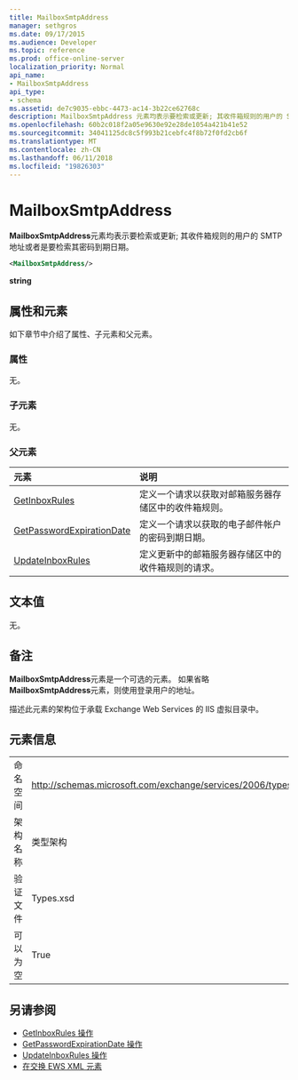 ```yaml
---
title: MailboxSmtpAddress
manager: sethgros
ms.date: 09/17/2015
ms.audience: Developer
ms.topic: reference
ms.prod: office-online-server
localization_priority: Normal
api_name:
- MailboxSmtpAddress
api_type:
- schema
ms.assetid: de7c9035-ebbc-4473-ac14-3b22ce62768c
description: MailboxSmtpAddress 元素均表示要检索或更新; 其收件箱规则的用户的 SMTP 地址或者是要检索其密码到期日期。
ms.openlocfilehash: 60b2c018f2a05e9630e92e28de1054a421b41e52
ms.sourcegitcommit: 34041125dc8c5f993b21cebfc4f8b72f0fd2cb6f
ms.translationtype: MT
ms.contentlocale: zh-CN
ms.lasthandoff: 06/11/2018
ms.locfileid: "19826303"
---
```

# <a name="mailboxsmtpaddress"></a>MailboxSmtpAddress

**MailboxSmtpAddress**元素均表示要检索或更新; 其收件箱规则的用户的 SMTP 地址或者是要检索其密码到期日期。 
  
```XML
<MailboxSmtpAddress/>
```

**string**

## <a name="attributes-and-elements"></a>属性和元素

如下章节中介绍了属性、子元素和父元素。
  
### <a name="attributes"></a>属性

无。
  
### <a name="child-elements"></a>子元素

无。
  
### <a name="parent-elements"></a>父元素

|**元素**|**说明**|
|:-----|:-----|
|[GetInboxRules](getinboxrules.md) <br/> |定义一个请求以获取对邮箱服务器存储区中的收件箱规则。  <br/> |
|[GetPasswordExpirationDate](getpasswordexpirationdate.md) <br/> |定义一个请求以获取的电子邮件帐户的密码到期日期。  <br/> |
|[UpdateInboxRules](updateinboxrules.md) <br/> |定义更新中的邮箱服务器存储区中的收件箱规则的请求。  <br/> |
   
## <a name="text-value"></a>文本值

无。
  
## <a name="remarks"></a>备注

**MailboxSmtpAddress**元素是一个可选的元素。 如果省略**MailboxSmtpAddress**元素，则使用登录用户的地址。 
  
描述此元素的架构位于承载 Exchange Web Services 的 IIS 虚拟目录中。
  
## <a name="element-information"></a>元素信息

|||
|:-----|:-----|
|命名空间  <br/> |http://schemas.microsoft.com/exchange/services/2006/types  <br/> |
|架构名称  <br/> |类型架构  <br/> |
|验证文件  <br/> |Types.xsd  <br/> |
|可以为空  <br/> |True  <br/> |
   
## <a name="see-also"></a>另请参阅

- [GetInboxRules 操作](getinboxrules-operation.md)
- [GetPasswordExpirationDate 操作](getpasswordexpirationdate-operation.md)
- [UpdateInboxRules 操作](updateinboxrules-operation.md)
- [在交换 EWS XML 元素](ews-xml-elements-in-exchange.md)

